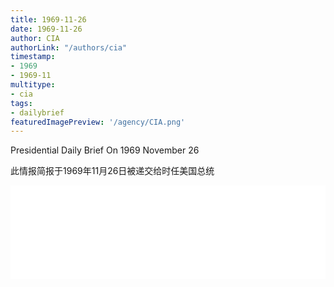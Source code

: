 ```yaml
---
title: 1969-11-26
date: 1969-11-26
author: CIA 
authorLink: "/authors/cia"
timestamp: 
- 1969
- 1969-11
multitype: 
- cia
tags: 
- dailybrief
featuredImagePreview: '/agency/CIA.png'
---
```



Presidential Daily Brief On 1969 November 26

此情报简报于1969年11月26日被递交给时任美国总统

<!--more-->





<div id="over" style="width:100%; overflow:hidden"> <iframe id="sFrame" name="sFrame" frameborder="no" border="0"  allowfullscreen marginwidth="0" scrolling="no" src = " /CIA/1969-11-26.html "  style = " position:absulute; width: 806px; top: 300;" > </iframe> </div>